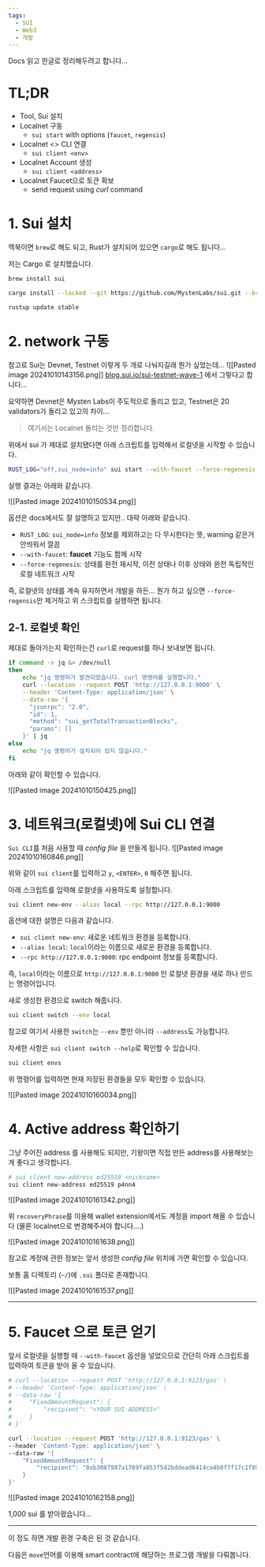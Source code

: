 ```yaml
---
tags:
  - SUI
  - Web3
  - 개발
---
```

Docs 읽고 한글로 정리해두려고 합니다...

# TL;DR
- Tool, Sui 설치
- Localnet 구동
	- `sui start` with options (`faucet`, `regensis`)
- Localnet <> CLI 연결
	- `sui client <env>`
- Localnet Account 생성
	- `sui client <address>`
- Localnet Faucet으로 토큰 확보
	- send request using *curl* command

# 1. Sui 설치
맥북이면 `brew`로 해도 되고, Rust가 설치되어 있으면 `cargo`로 해도 됩니다...

저는 Cargo 로 설치했습니다.

```bash
brew install sui
```

```bash
cargo install --locked --git https://github.com/MystenLabs/sui.git --branch testnet sui

rustup update stable
```

# 2. network 구동
참고로 Sui는 Devnet, Testnet 이렇게 두 개로 나눠지길래 뭔가 싶었는데...
![[Pasted image 20241010143156.png]]
[blog.sui.io/sui-testnet-wave-1](https://blog.sui.io/sui-testnet-wave-1/) 에서 그렇다고 합니다...

요약하면 Devnet은 Mysten Labs이 주도적으로 돌리고 있고, Testnet은 20 validators가 돌리고 있고의 차이...

> 여기서는 Localnet 돌리는 것만 정리합니다.

위에서 sui 가 제대로 설치됐다면 아래 스크립트를 입력해서 로컬넷을 시작할 수 있습니다.

```bash
RUST_LOG="off,sui_node=info" sui start --with-faucet --force-regenesis
```

실행 결과는 아래와 같습니다.

![[Pasted image 20241010150534.png]]

옵션은 docs에서도 잘 설명하고 있지만.. 대략 아래와 같습니다.
- `RUST_LOG`: `sui_node=info` 정보를 제외하고는 다 무시한다는 뜻, warning 같은거 안띄워서 깔끔
- `--with-faucet`: **faucet** 기능도 함께 시작
- `--force-regenesis`: 상태를 완전 재시작, 이전 상태나 이후 상태와 완전 독립적인 로컬 네트워크 시작

즉, 로컬넷의 상태를 계속 유지하면서 개발을 하든... 뭔가 하고 싶으면 `--force-regensis`만 제거하고 위 스크립트를 실행하면 됩니다.

## 2-1. 로컬넷 확인
제대로 돌아가는지 확인하는건 `curl`로 request를 하나 보내보면 됩니다.

```bash
if command -v jq &> /dev/null
then
    echo "jq 명령어가 발견되었습니다. curl 명령어를 실행합니다."
    curl --location --request POST 'http://127.0.0.1:9000' \
    --header 'Content-Type: application/json' \
    --data-raw '{
      "jsonrpc": "2.0",
      "id": 1,
      "method": "sui_getTotalTransactionBlocks",
      "params": []
    }' | jq
else
    echo "jq 명령어가 설치되어 있지 않습니다."
fi
```

아래와 같이 확인할 수 있습니다.

![[Pasted image 20241010150425.png]]

# 3. 네트워크(로컬넷)에 Sui CLI 연결

`Sui CLI`를 처음 사용할 때 *config file* 을 만들게 됩니다.
![[Pasted image 20241010160846.png]]

위와 같이 `sui client`를 입력하고 `y`, `<ENTER>`, `0` 해주면 됩니다.

아래 스크립트를 입력해 로컬넷을 사용하도록 설정합니다.
```bash
sui client new-env --alias local --rpc http://127.0.0.1:9000
```
옵션에 대한 설명은 다음과 같습니다.
- `sui client new-env`: 새로운 네트워크 환경을 등록합니다.
- `--alias local`: `local`이라는 이름으로 새로운 환경을 등록합니다.
- `--rpc http://127.0.0.1:9000`: rpc endpoint 정보를 등록합니다.

즉, `local`이라는 이름으로 `http://127.0.0.1:9000` 인 로컬넷 환경을 새로 하나 만드는 명령어입니다.

새로 생성한 환경으로 switch 해줍니다.
```bash
sui client switch --env local
```

참고로 여기서 사용한 `switch`는 `--env` 뿐만 아니라 `--address`도 가능합니다.

자세한 사항은 `sui client switch --help`로 확인할 수 있습니다.

```bash
sui client envs
```

위 명령어를 입력하면 현재 저장된 환경들을 모두 확인할 수 있습니다.


![[Pasted image 20241010160034.png]]


# 4. Active address 확인하기
그냥 주어진 address 를 사용해도 되지만, 기왕이면 직접 만든 address를 사용해보는게 좋다고 생각합니다.

```bash
# sui client new-address ed25519 <nickname>
sui client new-address ed25519 p4nn4
```

![[Pasted image 20241010161342.png]]

위 `recoveryPhrase`를 이용해 wallet extension에서도 계정을 import 해올 수 있습니다 (물론 localnet으로 변경해주셔야 합니다....)

![[Pasted image 20241010161638.png]]

참고로 계정에 관한 정보는 앞서 생성한 *config file* 위치에 가면 확인할 수 있습니다.

보통 홈 디렉토리 (`~/`)에 `.sui` 폴더로 존재합니다.

![[Pasted image 20241010161537.png]]

---
# 5. Faucet 으로 토큰 얻기
앞서 로컬넷을 실행할 때 `--with-faucet` 옵션을 넣었으므로 간단히 아래 스크립트를 입력하여 토큰을 받아 올 수 있습니다.

```bash
# curl --location --request POST 'http://127.0.0.1:9123/gas' \
# --header 'Content-Type: application/json' \
# --data-raw '{
#     "FixedAmountRequest": {
#         "recipient": "<YOUR SUI ADDRESS>"
#     }
# }'

curl --location --request POST 'http://127.0.0.1:9123/gas' \
--header 'Content-Type: application/json' \
--data-raw '{
    "FixedAmountRequest": {
        "recipient": "0xb3087987a1769fa853f5d2bddead6414ca4b0f7f17c1f8932937ef7410dcbbc5"
    }
}'
```

![[Pasted image 20241010162158.png]]

1,000 sui 를 받아왔습니다...

---

이 정도 하면 개발 환경 구축은 된 것 같습니다.

다음은 `move`언어를 이용해 smart contract에 해당하는 프로그램 개발을 다뤄봅니다.